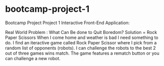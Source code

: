 # bootcamp-project-1
Bootcamp Project
Project 1 Interactive Front-End Application:

Real World Problem : What Can Be done to Quit Boredom?
Solution = Rock Paper Scissors
When I come home and weather is bad I need something to do.
I find an iteractive game called Rock Paper Scissor where I pick from a random list of opponents (robots).
I can challenge the robots to the best 2 out of three games wins match.
The game features a rematch button or you can challenge a new robot.

